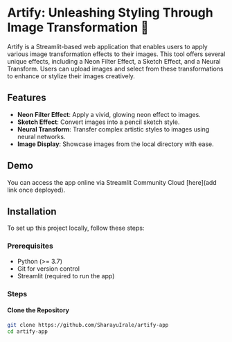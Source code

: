 # Artify: Unleashing Styling Through Image Transformation 🎨

Artify is a Streamlit-based web application that enables users to apply various image transformation effects to their images. This tool offers several unique effects, including a Neon Filter Effect, a Sketch Effect, and a Neural Transform. Users can upload images and select from these transformations to enhance or stylize their images creatively.

## Features

- **Neon Filter Effect**: Apply a vivid, glowing neon effect to images.
- **Sketch Effect**: Convert images into a pencil sketch style.
- **Neural Transform**: Transfer complex artistic styles to images using neural networks.
- **Image Display**: Showcase images from the local directory with ease.

## Demo

You can access the app online via Streamlit Community Cloud [here](add link once deployed).

## Installation

To set up this project locally, follow these steps:

### Prerequisites

- Python (>= 3.7)
- Git for version control
- Streamlit (required to run the app)

### Steps

#### Clone the Repository

```bash
git clone https://github.com/SharayuIrale/artify-app
cd artify-app
